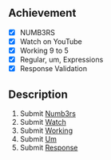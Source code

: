 ## Achievement

- [x] NUMB3RS
- [x] Watch on YouTube
- [x] Working 9 to 5
- [x] Regular, um, Expressions
- [x] Response Validation

## Description

1. Submit [Numb3rs](https://cs50.harvard.edu/python/2022/psets/7/numb3rs/)
2. Submit [Watch](https://cs50.harvard.edu/python/2022/psets/7/watch/)
3. Submit [Working](https://cs50.harvard.edu/python/2022/psets/7/working/)
4. Submit [Um](https://cs50.harvard.edu/python/2022/psets/7/um/)
5. Submit [Response](https://cs50.harvard.edu/python/2022/psets/7/response/)
